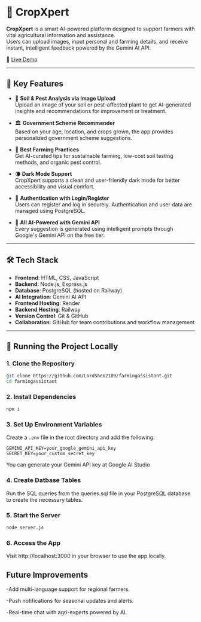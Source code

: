# 🌾 CropXpert

**CropXpert** is a smart AI-powered platform designed to support farmers with vital agricultural information and assistance.  
Users can upload images, input personal and farming details, and receive instant, intelligent feedback powered by the Gemini AI API.

🔗 [Live Demo](https://farmingassistant-dc9u.onrender.com/)

---

## 🚀 Key Features

- 📸 **Soil & Pest Analysis via Image Upload**  
  Upload an image of your soil or pest-affected plant to get AI-generated insights and recommendations for improvement or treatment.

- 🏛️ **Government Scheme Recommender**  
  Based on your age, location, and crops grown, the app provides personalized government scheme suggestions.

- 🌱 **Best Farming Practices**  
  Get AI-curated tips for sustainable farming, low-cost soil testing methods, and organic pest control.

- 🌘 **Dark Mode Support**  
  CropXpert supports a clean and user-friendly dark mode for better accessibility and visual comfort.

- 🔐 **Authentication with Login/Register**  
  Users can register and log in securely. Authentication and user data are managed using PostgreSQL.

- 🤖 **All AI-Powered with Gemini API**  
  Every suggestion is generated using intelligent prompts through Google's Gemini API on the free tier.

---

## 🛠️ Tech Stack

- **Frontend**: HTML, CSS, JavaScript  
- **Backend**: Node.js, Express.js  
- **Database**: PostgreSQL (hosted on Railway)  
- **AI Integration**: Gemini AI API  
- **Frontend Hosting**: Render  
- **Backend Hosting**: Railway  
- **Version Control**: Git & GitHub  
- **Collaboration**: GitHub for team contributions and workflow management

---

## 📂 Running the Project Locally

### 1. Clone the Repository

```bash
git clone https://github.com/LordShen2109/farmingassistant.git
cd farmingassistant
```
### 2. Install Dependencies

```bash
npm i
```
### 3. Set Up Environment Variables

Create a `.env` file in the root directory and add the following:

```env
GEMINI_API_KEY=your_google_gemini_api_key
SECRET_KEY=your_custom_secret_key
```
You can generate your Gemini API key at Google AI Studio

### 4. Create Datbase Tables
Run the SQL queries from the queries.sql file in your PostgreSQL database to create the necessary tables.

### 5. Start the Server
```bash
node server.js
```

### 6. Access the App
Visit http://localhost:3000 in your browser to use the app locally.

## Future Improvements
-Add multi-language support for regional farmers.

-Push notifications for seasonal updates and alerts.

-Real-time chat with agri-experts powered by AI.
